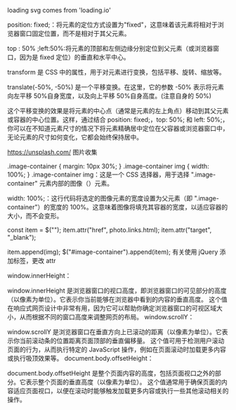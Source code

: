 loading svg comes from 'loading.io'

position: fixed;：将元素的定位方式设置为"fixed"，这意味着该元素将相对于浏览器窗口固定位置，而不是相对于其父元素。

top : 50% ;left:50%:将元素的顶部和左侧边缘分别定位到父元素（或浏览器窗口，因为是 fixed 定位）的垂直和水平中心。

transform 是 CSS 中的属性，用于对元素进行变换，包括平移、旋转、缩放等。

translate(-50%, -50%) 是一个平移变换。在这里，它的参数 -50% 表示将元素向左平移 50%自身宽度，以及向上平移 50%自身高度。(注意自身的 50%)

这个平移变换的效果是将元素的中心点（通常是元素的左上角点）移动到其父元素或容器的中心位置。这样，通过结合 position: fixed;，top: 50%; 和 left: 50%;，你可以在不知道元素尺寸的情况下将元素精确居中定位在父容器或浏览器窗口中，无论元素的尺寸如何变化，它都会始终保持居中。

https://unsplash.com/ 图片收集

.image-container {
margin: 10px 30%;
}
.image-container img {
width: 100%;
}
.image-container img：这是一个 CSS 选择器，用于选择 ".image-container" 元素内部的图像（<img>）元素。

width: 100%;：这行代码将选定的图像元素的宽度设置为父元素（即 ".image-container"）的宽度的 100%。这意味着图像将填充其容器的宽度，以适应容器的大小，而不会变形。

const item = $("<a></a>");
item.attr("href", photo.links.html);
item.attr("target", "\_blank");

item.append(img);
$("#image-container").append(item);
有关使用 jQuery 添加标签，更改 attr

window.innerHeight：

window.innerHeight 是浏览器窗口的视口高度，即浏览器窗口的可见部分的高度（以像素为单位）。它表示你当前能够在浏览器中看到的内容的垂直高度。
这个值在响应式网页设计中非常有用，因为它可以帮助你确定浏览器窗口的可视区域大小，从而根据不同的窗口高度来调整网页的布局。
window.scrollY：

window.scrollY 是浏览器窗口在垂直方向上已滚动的距离（以像素为单位）。它表示你当前滚动条的位置距离页面顶部的垂直偏移量。
这个值可用于检测用户滚动页面的行为，从而执行特定的 JavaScript 操作，例如在页面滚动时加载更多内容或执行吸顶效果等。
document.body.offsetHeight：

document.body.offsetHeight 是整个页面内容的高度，包括页面视口之外的部分。它表示整个页面的垂直高度（以像素为单位）。
这个值通常用于确保页面的内容适应页面视口，以便在滚动时能够触发加载更多内容或执行一些其他滚动相关的操作。
